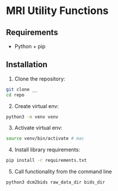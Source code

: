 # MRI Utility Functions

## Requirements

- Python + pip

## Installation

1. Clone the repository:

```bash
git clone __
cd repo
```

2. Create virtual env:

```bash
python3 -m venv venv
```

3. Activate virtual env:

```bash 
source venv/bin/activate # mac
```

4. Install library requirements:

```bash
pip install -r requirements.txt
```

5. Call functionality from the command line
```bash
python3 dcm2bids raw_data_dir bids_dir
```
